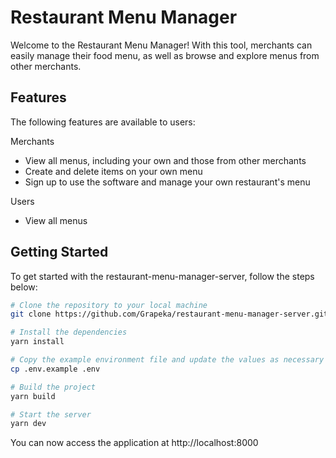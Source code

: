 # Restaurant Menu Manager

Welcome to the Restaurant Menu Manager! With this tool, merchants can easily manage their food menu, as well as browse and explore menus from other merchants.

## Features

The following features are available to users:

Merchants

- View all menus, including your own and those from other merchants
- Create and delete items on your own menu
- Sign up to use the software and manage your own restaurant's menu

Users

- View all menus

## Getting Started

To get started with the restaurant-menu-manager-server, follow the steps below:

```sh
# Clone the repository to your local machine
git clone https://github.com/Grapeka/restaurant-menu-manager-server.git

# Install the dependencies
yarn install

# Copy the example environment file and update the values as necessary
cp .env.example .env

# Build the project
yarn build

# Start the server
yarn dev
```

You can now access the application at http://localhost:8000
